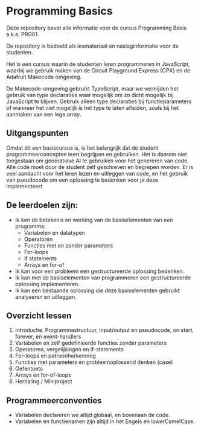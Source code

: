 # Programming Basics

Deze repository bevat alle informatie voor de cursus Programming Basis a.k.a. PRG01.

De repository is bedoeld als lesmateriaal en naslaginformatie voor de studenten.

Het is een cursus waarin de studenten leren programmeren in JavaScript, waarbij we gebruik maken van de Circuit
Playground Express (CPX) en de Adafruit Makecode omgeving.

De Makecode-omgeving gebruikt TypeScript, maar we vermijden het gebruik van type declaraties waar mogelijk om zo dicht
mogelijk bij JavaScript te blijven. Gebruik alleen type declaraties bij functieparameters of wanneer het niet mogelijk
is het type te laten afleiden, zoals bij het aanmaken van een lege array.

## Uitgangspunten

Omdat dit een basiscursus is, is het belangrijk dat de student programmeerconcepten leert begrijpen en gebruiken. Het
is daarom niet toegestaan om generatieve AI te gebruiken voor het genereren van code. Alle code moet door de student
zelf geschreven en begrepen worden. Er is veel aandacht voor het leren lezen en uitleggen van code, en het gebruik van
pseudocode om een oplossing te bedenken voor je deze implementeert.

## De leerdoelen zijn:

- Ik ken de betekenis en werking van de basiselementen van een programma:
  - Variabelen en datatypen
  - Operatoren
  - Functies met en zonder parameters
  - For-loops
  - If statements
  - Arrays en for-of
- Ik kan voor een probleem een gestructureerde oplossing bedenken.
- Ik kan met de basiselementen van programmeren een gestructureerde oplossing implementeren.
- Ik kan een bestaande oplossing die deze basiselementen gebruikt analyseren en uitleggen.

## Overzicht lessen

1. Introductie. Programmastructuur, input/output en pseudocode, on start, forever, en event-handlers
2. Variabelen en zelf gedefinieerde functies zonder parameters
3. Operatoren, vergelijkingen en if-statements
4. For-loops en patroonherkenning
5. Functies met parameters en probleemoplossend denken (case)
6. Oefentoets
7. Arrays en for-of-loops
8. Herhaling / Miniproject

## Programmeerconventies

- Variabelen declareren we altijd globaal, en bovenaan de code.
- Variabelen en functienamen zijn altijd in het Engels en lowerCamelCase.
